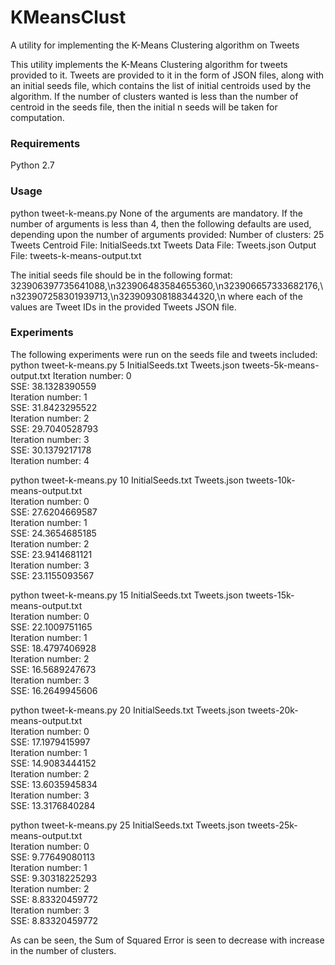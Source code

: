 # KMeansClust
A utility for implementing the K-Means Clustering algorithm on Tweets

This utility implements the K-Means Clustering algorithm for tweets provided to it. Tweets are provided to it in the form of JSON files, along with an initial seeds file, which contains the list of initial centroids used by the algorithm. If the number of clusters wanted is less than the number of centroid in the seeds file, then the initial n seeds will be taken for computation.

### Requirements
Python 2.7

### Usage
python tweet-k-means.py <numberOfClusters> <initialSeedsFile> <TweetsDataFile> <outputFile>
None of the arguments are mandatory.
If the number of arguments is less than 4, then the following defaults are used, depending upon the number of arguments provided:
Number of clusters: 25
Tweets Centroid File: InitialSeeds.txt
Tweets Data File: Tweets.json
Output File: tweets-k-means-output.txt

The initial seeds file should be in the following format:
323906397735641088,\n323906483584655360,\n323906657333682176,\n323907258301939713,\n323909308188344320,\n
where each of the values are Tweet IDs in the provided Tweets JSON file.

### Experiments
The following experiments were run on the seeds file and tweets included:
python tweet-k-means.py 5 InitialSeeds.txt Tweets.json tweets-5k-means-output.txt 
Iteration number: 0  
SSE: 38.1328390559  
Iteration number: 1  
SSE: 31.8423295522  
Iteration number: 2  
SSE: 29.7040528793  
Iteration number: 3  
SSE: 30.1379217178  
Iteration number: 4  

python tweet-k-means.py 10 InitialSeeds.txt Tweets.json tweets-10k-means-output.txt   
Iteration number: 0  
SSE: 27.6204669587  
Iteration number: 1  
SSE: 24.3654685185  
Iteration number: 2  
SSE: 23.9414681121  
Iteration number: 3  
SSE: 23.1155093567  

python tweet-k-means.py 15 InitialSeeds.txt Tweets.json tweets-15k-means-output.txt   
Iteration number: 0  
SSE: 22.1009751165  
Iteration number: 1  
SSE: 18.4797406928  
Iteration number: 2  
SSE: 16.5689247673  
Iteration number: 3  
SSE: 16.2649945606  

python tweet-k-means.py 20 InitialSeeds.txt Tweets.json tweets-20k-means-output.txt   
Iteration number: 0  
SSE: 17.1979415997  
Iteration number: 1  
SSE: 14.9083444152  
Iteration number: 2  
SSE: 13.6035945834  
Iteration number: 3  
SSE: 13.3176840284  

python tweet-k-means.py 25 InitialSeeds.txt Tweets.json tweets-25k-means-output.txt   
Iteration number: 0  
SSE: 9.77649080113  
Iteration number: 1  
SSE: 9.30318225293  
Iteration number: 2  
SSE: 8.83320459772  
Iteration number: 3  
SSE: 8.83320459772  


As can be seen, the Sum of Squared Error is seen to decrease with increase in the number of clusters.









